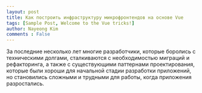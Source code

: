 ```yaml
---
layout: post
title: Как построить инфраструктуру микрофронтендов на основе Vue
tags: [Sample Post, Welcome to the Vue tricks!]
author: Nayeong Kim
comments : False
---
```


За последние несколько лет многие разработчики, которые боролись с техническими долгами, сталкиваются с 
необходимостью миграций и рефакторинга, а также с существующими паттернами проектирования, которые были хороши для
начальной стадии разработки приложений, но становились сложными и трудными для работы, когда приложения разростались.

